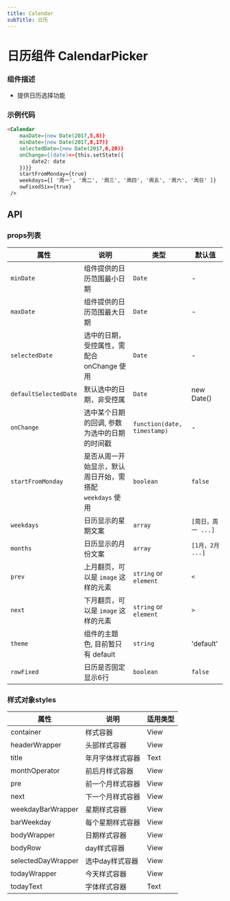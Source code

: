 ```yaml
---
title: Calendar
subTitle: 日历
---
```


# 日历组件 CalendarPicker

### 组件描述
- 提供日历选择功能


### 示例代码

```html
<Calendar
	maxDate={new Date(2017,5,8)}
	minDate={new Date(2017,8,17)}
	selectedDate={new Date(2017,6,20)}
	onChange={(date)=>{this.setState({
		date2: date
	})}}
	startFromMonday={true}
	weekdays={[ '周一', '周二', '周三', '周四', '周五', '周六', '周日' ]}
	owFixedSix={true}
 />
```

## API

### props列表

属性 | 说明 | 类型 | 默认值
----|------|-----|-----------
| `minDate` | 组件提供的日历范围最小日期 | `Date` | - |
| `maxDate` | 组件提供的日历范围最大日期 | `Date ` | - |
| `selectedDate` | 选中的日期，受控属性，需配合 onChange 使用 | `Date` | - |
| `defaultSelectedDate` | 默认选中的日期，非受控属 | `Date` | new Date() |
| `onChange` | 选中某个日期的回调, 参数为选中的日期的时间戳  | `function(date, timestamp)` | - |
| `startFromMonday` | 是否从周一开始显示，默认周日开始，需搭配 `weekdays` 使用 | `boolean` | `false` |
| `weekdays` | 日历显示的星期文案 | `array` | `[周日，周一 ...]` |
| `months` | 日历显示的月份文案 | `array` | `[1月，2月 ...]` |
| `prev` | 上月翻页，可以是 `image` 这样的元素 | `string` or `element` | `<` |
| `next` | 下月翻页，可以是 `image` 这样的元素  | `string` or `element` | `>`|
| `theme` | 组件的主题色, 目前暂只有 default | `string` | 'default' |
| `rowFixed` | 日历是否固定显示6行 | `boolean` | `false` |


### 样式对象styles

属性 | 说明 | 适用类型
----|-----|------
| container | 样式容器 | View |
| headerWrapper | 头部样式容器 | View |
| title | 年月字体样式容器 | Text |
| monthOperator | 前后月样式容器 | View |
| pre | 前一个月样式容器 | View |
| next | 下一个月样式容器 | View |
| weekdayBarWrapper | 星期样式容器 | View |
| barWeekday | 每个星期样式容器 | View |
| bodyWrapper | 日期样式容器 | View |
| bodyRow | day样式容器 | View |
| selectedDayWrapper | 选中day样式容器 | View |
| todayWrapper | 今天样式容器 | View |
| todayText | 字体样式容器 | Text |

